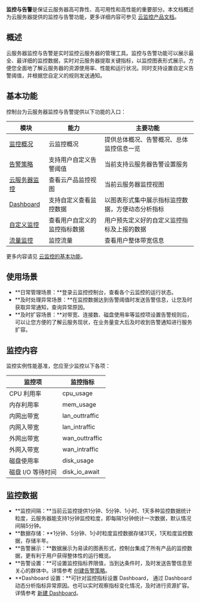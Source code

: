 **监控与告警**是保证云服务器高可靠性、高可用性和高性能的重要部分。本文档概述为云服务器提供的监控与告警功能，更多详细内容可参见 [云监控产品文档](https://cloud.tencent.com/document/product/248)。

## 概述
云服务器监控与告警是实时监控云服务器的管理工具。监控与告警功能可以展示最全、最详细的监控数据，实时对云服务器提取关键指标，以监控图表形式展示。方便您全面地了解云服务器的资源使用率、性能和运行状况。同时支持设置自定义告警阈值，并根据您自定义的规则发送通知。

## 基本功能
控制台为云服务器监控与告警提供以下功能的入口：

| 模块    | 能力             | 主要功能                                    |
| ----- | -------------- | --------------------------------------- |
| [监控概况](https://console.cloud.tencent.com/monitor/overview)  | 云监控概况          | 提供总体概况、告警概况、总体监控信息一览                    |
| [告警策略](https://console.cloud.tencent.com/monitor/policylist)  | 支持用户自定义告警阈值    | 当前支持云服务器告警设置服务         |
| [云服务器监控](https://console.cloud.tencent.com/monitor/product/cvm) | 查看云产品监控视图      | 当前云服务器监控视图 |
|[Dashboard](https://console.cloud.tencent.com/monitor/dashboard2/default?channel=8)|支持自定义查看监控数据|以图表形式集中展示指标监控数据，方便动态分析指标|
| [自定义监控](https://console.cloud.tencent.com/monitor/indicator-manage) | 查看用户自定义的监控指标数据 | 用户预先定义好的自定义监控指标及上报的数据            |
| [流量监控](https://console.cloud.tencent.com/monitor/flow)  | 监控流量           | 查看用户整体带宽信息                              |

更多内容请见 [云监控的基本功能](https://cloud.tencent.com/document/product/248/13466#.E5.9F.BA.E6.9C.AC.E5.8A.9F.E8.83.BD)。

## 使用场景
- **日常管理场景：**登录云监控控制台，查看各个云监控的运行状态。
- **及时处理异常场景：**在监控数据达到告警阈值时发送告警信息，让您及时获取异常通知，查询异常原因。
- **及时扩容场景：**对带宽、连接数、磁盘使用率等监控项设置告警规则后，可以让您方便的了解云服务现状，在业务量变大后及时收到告警通知进行服务扩容。

## 监控内容
监控实例性能基准，您应至少监控以下各项：

| 监控项 | 监控指标 |
|---------|---------|
| CPU 利用率 | cpu_usage |
| 内存利用率	 | mem_usage|
| 内网出带宽 | lan_outtraffic |
| 内网入带宽	 | lan_intraffic|
| 外网出带宽	 | wan_outtraffic|
| 外网入带宽	 | wan_intraffic|
|磁盘使用率	|disk_usage	|
|磁盘 I/O 等待时间	|disk_io_await	|

## 监控数据
- **监控间隔：**当前云监控提供1分钟、5分钟、1小时、1天多种监控数据统计粒度，云服务器能支持1分钟监控粒度，即每隔1分钟统计一次数据，默认情况间隔5分钟。
- **数据存储：**1分钟、5分钟、1小时粒度监控数据存储31天，1天粒度监控数据，存储半年。
- **告警展示：**数据展示为易读的图表形式，控制台集成了所有产品的监控数据，更有利于用户获得整体性的运行概览。
- **告警设置：**可设置监控指标界限值，当到达条件时，及时发送告警信息至关心的群体中。详情参考 [创建告警策略](https://cloud.tencent.com/document/product/248/6215)。
- **Dashboard 设置：**可针对监控指标设置 Dashboard， 通过 Dashboard 动态分析指标异常原因。也可以实时观察指标变化情况，及时进行资源扩容。详情参考 [新建 Dashboard](https://cloud.tencent.com/document/product/248/46747)。
